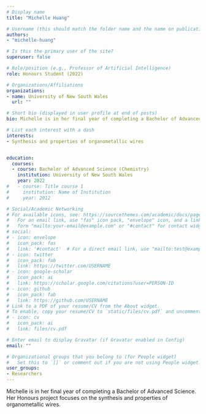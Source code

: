```yaml
---
# Display name
title: "Michelle Huang"

# Username (this should match the folder name and the name on publications)
authors:
- "michelle-huang"

# Is this the primary user of the site?
superuser: false

# Role/position (e.g., Professor of Artificial Intelligence)
role: Honours Student (2022)

# Organizations/Affiliations
organizations:
- name: University of New South Wales
  url: ""

# Short bio (displayed in user profile at end of posts)
bio: Michelle is in her final year of completing a Bachelor of Advanced Science. Her Honours project focuses on the synthesis and properties of organometallic wires. Michelle works with the Peeks and Field groups.

# List each interest with a dash
interests:
- Synthesis and properties of organometallic wires


education:
  courses:
  - course: Bachelor of Advanced Science (Chemistry)
    institution: University of New South Wales
    year: 2022
#   - course: Title course 1
#     institution: Name of Institution
#     year: 2012

# Social/Academic Networking
# For available icons, see: https://sourcethemes.com/academic/docs/page-builder/#icons
#   For an email link, use "fas" icon pack, "envelope" icon, and a link in the
#   form "mailto:your-email@example.com" or "#contact" for contact widget.
# social:
# - icon: envelope
#   icon_pack: fas
#   link: '#contact'  # For a direct email link, use "mailto:test@example.org".
# - icon: twitter
#   icon_pack: fab
#   link: https://twitter.com/USERNAME
# - icon: google-scholar
#   icon_pack: ai
#   link: https://scholar.google.com/citations?user=PERSON-ID
# - icon: github
#   icon_pack: fab
#   link: https://github.com/USERNAME
# Link to a PDF of your resume/CV from the About widget.
# To enable, copy your resume/CV to `static/files/cv.pdf` and uncomment the lines below.
# - icon: cv
#   icon_pack: ai
#   link: files/cv.pdf

# Enter email to display Gravatar (if Gravatar enabled in Config)
email: ""

# Organizational groups that you belong to (for People widget)
#   Set this to `[]` or comment out if you are not using People widget.
user_groups:
- Researchers
---
```

Michelle is in her final year of completing a Bachelor of Advanced Science. Her Honours project focuses on the synthesis and properties of organometallic wires. 
